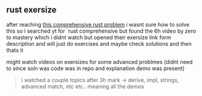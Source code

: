 ## rust exersize

 after reaching [this comprehensive rust problem](https://google.github.io/comprehensive-rust/pattern-matching/exercise.html) i wasnt sure how to solve this so i searched yt for `rust comprehensive but found the 6h video by zero to mastery which i didnt watch but opened their exersize link form description and will just do exercises and maybe check solutions and then thats it

 might watch videos on exersizes for some advanced problmes (didnt need to since soln was code was in repo and explanation demo was present)

> i watched a couple topics after 3h mark -> derive, impl, strings, advanced match, etc etc.. meaning all the demos